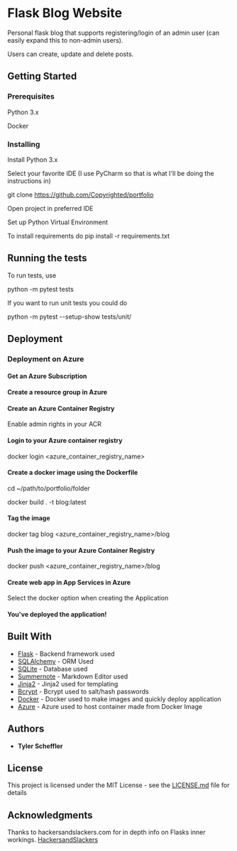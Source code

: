# Flask Blog Website

Personal flask blog that supports registering/login of an admin user (can easily expand this to non-admin users).

Users can create, update and delete posts.

## Getting Started

### Prerequisites

Python 3.x

Docker

### Installing

Install Python 3.x

Select your favorite IDE (I use PyCharm so that is what I'll be doing the instructions in)

git clone https://github.com/Copyrighted/portfolio

Open project in preferred IDE

Set up Python Virtual Environment

To install requirements do pip install -r requirements.txt

## Running the tests

To run tests, use 

python -m pytest tests

If you want to run unit tests you could do

python -m pytest --setup-show tests/unit/

## Deployment

### Deployment on Azure

#### Get an Azure Subscription

#### Create a resource group in Azure

#### Create an Azure Container Registry
Enable admin rights in your ACR

#### Login to your Azure container registry

docker login <azure_container_registry_name>

#### Create a docker image using the Dockerfile

cd ~/path/to/portfolio/folder

docker build . -t blog:latest

#### Tag the image

docker tag blog <azure_container_registry_name>/blog

#### Push the image to your Azure Container Registry

docker push <azure_container_registry_name>/blog

#### Create web app in App Services in Azure

Select the docker option when creating the Application

#### You've deployed the application!


## Built With

* [Flask](https://flask.palletsprojects.com/en/1.1.x/) - Backend framework used
* [SQLAlchemy](https://www.sqlalchemy.org/) - ORM Used
* [SQLite](https://sqlite.org/index.html) - Database used
* [Summernote](https://summernote.org/) - Markdown Editor used
* [Jinja2](https://jinja.palletsprojects.com/en/2.11.x/) - Jinja2 used for templating
* [Bcrypt](http://bcrypt.sourceforge.net/) - Bcrypt used to salt/hash passwords
* [Docker](https://www.docker.com/) - Docker used to make images and quickly deploy application
* [Azure](https://azure.com) - Azure used to host container made from Docker Image

## Authors

* **Tyler Scheffler** 

## License

This project is licensed under the MIT License - see the [LICENSE.md](LICENSE.md) file for details

## Acknowledgments

Thanks to hackersandslackers.com for in depth info on Flasks inner workings. [HackersandSlackers](https://hackersandslackers.com/managing-user-session-variables-with-flask-sessions-and-redis/)

